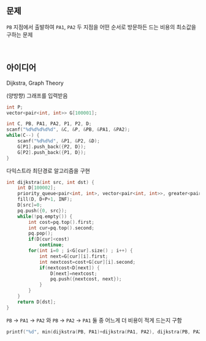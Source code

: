 ## 문제
`PB` 지점에서 출발하여 `PA1`, `PA2` 두 지점을 어떤 순서로 방문하든 드는 비용의 최소값을 구하는 문제

<br/>

## 아이디어
Dijkstra, Graph Theory

(양방향) 그래프를 입력받음
```cpp
int P;
vector<pair<int, int>> G[100001];

int C, PB, PA1, PA2, P1, P2, D;
scanf("%d%d%d%d%d", &C, &P, &PB, &PA1, &PA2);
while(C--) {
	scanf("%d%d%d", &P1, &P2, &D);
	G[P1].push_back({P2, D});
	G[P2].push_back({P1, D});
}
```
다익스트라 최단경로 알고리즘을 구현
```cpp
int dijkstra(int src, int dst) {
	int D[100002];
	priority_queue<pair<int, int>, vector<pair<int, int>>, greater<pair<int, int>>> pq;
	fill(D, D+P+1, INF);
	D[src]=0;
	pq.push({0, src});
	while(!pq.empty()) {
		int cost=pq.top().first;
		int cur=pq.top().second;
		pq.pop();
		if(D[cur]<cost)
			continue;
		for(int i=0 ; i<G[cur].size() ; i++) {
			int next=G[cur][i].first;
			int nextcost=cost+G[cur][i].second;
			if(nextcost<D[next]) {
				D[next]=nextcost;
				pq.push({nextcost, next});
			}
		}
	}
	return D[dst];
}
```
`PB` → `PA1` → `PA2` 와 `PB` → `PA2` → `PA1` 둘 중 어느게 더 비용이 적게 드는지 구함
```cpp
printf("%d", min(dijkstra(PB, PA1)+dijkstra(PA1, PA2), dijkstra(PB, PA2)+dijkstra(PA2, PA1)));
```
